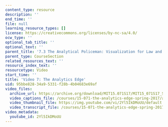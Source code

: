 ```yaml
---
content_type: resource
description: ''
end_time: ''
file: null
learning_resource_types: []
license: https://creativecommons.org/licenses/by-nc-sa/4.0/
ocw_type: ''
optional_tab_title: ''
optional_text: ''
parent_title: '7.3 The Analytical Policeman: Visualization for Law and Order'
parent_type: CourseSection
related_resources_text: ''
resource_index_text: ''
resourcetype: Video
start_time: ''
title: 'Video 7: The Analytics Edge'
uid: 95bbe828-34a9-5331-f28b-4b04683e69af
video_files:
  archive_url: https://archive.org/download/MIT15.071S17/MIT15_071S17_Session_7.3.13_300k.mp4
  video_captions_file: /courses/15-071-the-analytics-edge-spring-2017/adc0e1f6084558caa4678de782870fd3_2Yl5IkDMoUU.vtt
  video_thumbnail_file: https://img.youtube.com/vi/2Yl5IkDMoUU/default.jpg
  video_transcript_file: /courses/15-071-the-analytics-edge-spring-2017/8759b0d7baf59cd4cdf90c884bcd1bd1_2Yl5IkDMoUU.pdf
video_metadata:
  youtube_id: 2Yl5IkDMoUU
---
```

